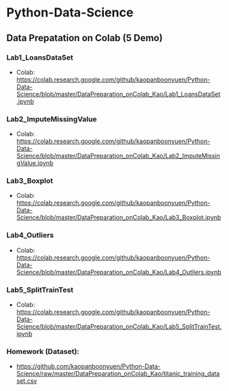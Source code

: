 # Python-Data-Science

## Data Prepatation on Colab (5 Demo)

### Lab1_LoansDataSet
- Colab: https://colab.research.google.com/github/kaopanboonyuen/Python-Data-Science/blob/master/DataPreparation_onColab_Kao/Lab1_LoansDataSet.ipynb

### Lab2_ImputeMissingValue
- Colab: https://colab.research.google.com/github/kaopanboonyuen/Python-Data-Science/blob/master/DataPreparation_onColab_Kao/Lab2_ImputeMissingValue.ipynb

### Lab3_Boxplot
- Colab: https://colab.research.google.com/github/kaopanboonyuen/Python-Data-Science/blob/master/DataPreparation_onColab_Kao/Lab3_Boxplot.ipynb

### Lab4_Outliers
- Colab: https://colab.research.google.com/github/kaopanboonyuen/Python-Data-Science/blob/master/DataPreparation_onColab_Kao/Lab4_Outliers.ipynb

### Lab5_SplitTrainTest
- Colab: https://colab.research.google.com/github/kaopanboonyuen/Python-Data-Science/blob/master/DataPreparation_onColab_Kao/Lab5_SplitTrainTest.ipynb


### Homework (Dataset): 
- https://github.com/kaopanboonyuen/Python-Data-Science/raw/master/DataPreparation_onColab_Kao/titanic_training_dataset.csv